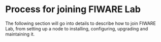 # Process for joining FIWARE Lab

The following section will go into details to describe how to join FIWARE Lab,
from setting up a node to installing, configuring, upgrading and maintaining it.
